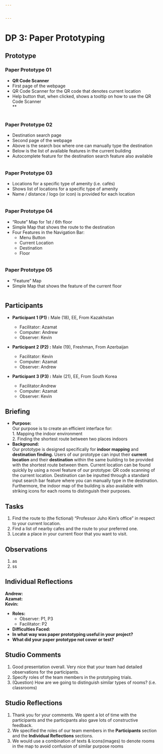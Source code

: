 ```yaml
---


---
```


<h1 id="dp-3-paper-prototyping">DP 3: Paper Prototyping</h1>
<h2 id="prototype">Prototype</h2>
<h3 id="paper-prototype-01">Paper Prototype 01</h3>
<ul>
<li><strong>QR Code Scanner</strong></li>
<li>First page of the webpage</li>
<li>QR Code Scanner for the QR code that denotes current location</li>
<li>Help button that, when clicked, shows a tooltip on how to use the QR Code Scanner<br>
<img src="https://lh4.googleusercontent.com/xMDUoPwfoWlQbPL_bJJxsNpiJI7ACls2-_WawAUIZRKPBaKm5WOPIN9ELTYRbwvGSFpuYEjygLnf8P6cQq_YHmqM6nnSRuznAdZQn3HWBhOMm8v4QAxke_fCFmXzgW3U4jxwzGcOHZs" alt="">**<br>
<strong><img src="https://lh6.googleusercontent.com/MIkrHKueJL2a5FDAH9-ttJoN0wySre3XjwRCX9YTfKAkuFrevxz-hSffRGcxf9c5xCqEzjvFKAcA8xGP3mg7V3QW2JgMApd62Mtc_DezrvLOA13_ijJ6JOElFaTXabNehzYPdktPyqw" alt=""></strong></li>
</ul>
<h3 id="paper-prototype-02">Paper Prototype 02</h3>
<ul>
<li>Destination search page</li>
<li>Second page of the webpage</li>
<li>Above is the search box where one can manually type the destination</li>
<li>Below is the list of available features in the current building</li>
<li>Autocomplete feature for the destination search feature also available</li>
</ul>
<p><strong><img src="https://lh5.googleusercontent.com/NU0NIHyaqpeCnWMZyQSTYYb-2S2uclc0mZdX-Xixp1s-NC6aOKhPtfAcyiMHdpZP7nDNdKxE2gRcxBD30qvx2eMYr1n2ptZEJA-9ursuVhV6vuENpptJPY3BsbzUB6nlqGgPiIo4sMg" alt=""></strong><br>
<strong><img src="https://lh6.googleusercontent.com/fl_uIsbbyFy31eXt1mgPBZa34I4pBaDH-Yg5x7Xl6BtzO5naafKHfQ7BbJx0d_TgGE1pokoQa1G_G_gdNSbXGu_tAA1YM_9AVp43jiN9L6rjraqfLFZYQWc9k6tuZCryO05mJfz5XWc" alt=""></strong></p>
<h3 id="paper-prototype-03">Paper Prototype 03</h3>
<ul>
<li>Locations for a specific type of amenity (i.e. cafés)</li>
<li>Shows list of locations for a specific type of amenity</li>
<li>Name / distance / logo (or icon) is provided for each location</li>
</ul>
<p><strong><img src="https://lh3.googleusercontent.com/28gWBrYxMcg30UB4ZoI0_p_RsRuMxixoA2Cx2Ia5ZnvwpDbWZZ3H0qqY1tWTL4yELHiE1mPomo_g55OUQMoPpoWwlsQedWKVuoxqlGDWMvUvJf7o5xIrg0I6-COi_Qs8h94uWMHdZYU" alt=""></strong></p>
<h3 id="paper-prototype-04">Paper Prototype 04</h3>
<ul>
<li>“Route” Map for 1st / 6th floor</li>
<li>Simple Map that shows the route to the destination</li>
<li>Four Features in the Navigation Bar:
<ul>
<li>Menu Button</li>
<li>Current Location</li>
<li>Destination</li>
<li>Floor</li>
</ul>
</li>
</ul>
<p><strong><img src="https://lh3.googleusercontent.com/Lx96W39pyDIM_piAZbtK926AO4RCH9WnqpJ8LOyXXm2hDTM1niPUg8Fxn2w-fUQVnPgF4vJd0xHeqKH4oLqtItKLR3HYUouayRCev1d8X4_0_Zt-BDIxXQp7rEnITRDZEMb1x3Xe0D4" alt=""></strong><br>
<strong><img src="https://lh3.googleusercontent.com/jgsqeTd5kmsIWWdHCYIV7RFH7NScR-tJCZWPgK8PfVc25QN9V8-Vyirr4mVmpigj4CcRxVuFv5rgfc1l1Gea9FZBALPXELvBWAAx6vPYwLVaoV5VPdhwBCqWIw-oU7rDvPonMoaKBWo" alt=""></strong></p>
<h3 id="paper-prototype-05">Paper Prototype 05</h3>
<ul>
<li>“Feature” Map</li>
<li>Simple Map that shows the feature of the current floor</li>
</ul>
<p><strong><img src="https://lh6.googleusercontent.com/P6ZoPgr63SoZvx_kLjVb9QY1RIfncqcEJsSzpGPQukrOaVSXdyvuKue1--ri-SSoTjVMp0CuHdvEQLB_QendxxsZEE9mMYCvIXHafWEjGnZB226RMfiX3I5j5PQ6BWQb66GJ-USZkN8" alt=""></strong></p>
<h2 id="participants">Participants</h2>
<ul>
<li>
<p><strong>Participant 1 (P1) :</strong> Male (18), EE, From Kazakhstan</p>
<ul>
<li>Facilitator: Azamat</li>
<li>Computer: Andrew</li>
<li>Observer: Kevin</li>
</ul>
</li>
<li>
<p><strong>Participant 2 (P2) :</strong> Male (19), Freshman, From Azerbaijan</p>
<ul>
<li>Facilitator: Kevin</li>
<li>Computer: Azamat</li>
<li>Observer: Andrew</li>
</ul>
</li>
<li>
<p><strong>Participant 3 (P3) :</strong> Male (21), EE, From South Korea</p>
<ul>
<li>Facilitator:Andrew</li>
<li>Computer: Azamat</li>
<li>Observer: Kevin</li>
</ul>
</li>
</ul>
<h2 id="briefing">Briefing</h2>
<ul>
<li><strong>Purpose:</strong><br>
Our purpose is to create an efficient interface for:<br>
1.  Mapping the indoor environment<br>
2.  Finding the shortest route between two places indoors</li>
<li><strong>Background:</strong><br>
Our prototype is designed specifically for <strong>indoor mapping</strong> and <strong>destination finding.</strong> Users of our prototype can input their <strong>current location</strong> and their <strong>destination</strong> within the same building to be provided with the shortest route between them. Current location can be found quickly by using a novel feature of our prototype: QR code scanning of the current location. Destination can be inputted through a standard input search bar feature where you can manually type in the destination.  Furthermore, the indoor map of the building is also available with striking icons for each rooms to distinguish their purposes.</li>
</ul>
<h2 id="tasks">Tasks</h2>
<ol>
<li>Find the route to (the fictional) “Professor Juho Kim’s office” in respect to your current location.</li>
<li>Find a list of nearby cafes and the route to your preferred one.</li>
<li>Locate a place in your current floor that you want to visit.</li>
</ol>
<h2 id="observations">Observations</h2>
<ol>
<li>as</li>
<li>ss</li>
</ol>
<h2 id="individual-reflections">Individual Reflections</h2>
<p><strong>Andrew:</strong><br>
<strong>Azamat:</strong><br>
<strong>Kevin:</strong></p>
<ul>
<li><strong>Roles:</strong>
<ul>
<li>Observer: P1, P3</li>
<li>Facilitator: P2</li>
</ul>
</li>
<li><strong>Difficulties Faced:</strong></li>
<li><strong>In what way was paper prototyping useful in your project?</strong></li>
<li><strong>What did your paper prototype not cover or test?</strong></li>
</ul>
<h2 id="studio-comments">Studio Comments</h2>
<ol>
<li>Good presentation overall. Very nice that your team had detailed observations for the participants.</li>
<li>Specify roles of the team members in the prototyping trials.</li>
<li>(Question) How are we going to distinguish similar types of rooms? (i.e. classrooms)</li>
</ol>
<h2 id="studio-reflections">Studio Reflections</h2>
<ol>
<li>Thank you for your comments. We spent a lot of time with the participants and the participants also gave lots of constructive feedback.</li>
<li>We specified the roles of our team members in the <strong>Participants</strong> section and the <strong>Individual Reflections</strong> sections.</li>
<li>We would use a combination of texts &amp; icons(images) to denote rooms in the map to avoid confusion of similar purpose rooms</li>
</ol>

